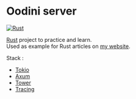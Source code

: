 # Oodini server

[![Rust](https://github.com/jrollin/oodini/actions/workflows/ci.yml/badge.svg)](https://github.com/jrollin/oodini/actions/workflows/ci.yml)

[Rust](https://www.rust-lang.org/fr) project to practice and learn.\
Used as example for Rust articles on [my website](https://www.julienrollin.com).

Stack :

- [Tokio](https://tokio.rs/)
- [Axum](https://github.com/tokio-rs/axum)
- [Tower](https://github.com/tower-rs/tower)
- [Tracing](https://github.com/tokio-rs/tracing)
